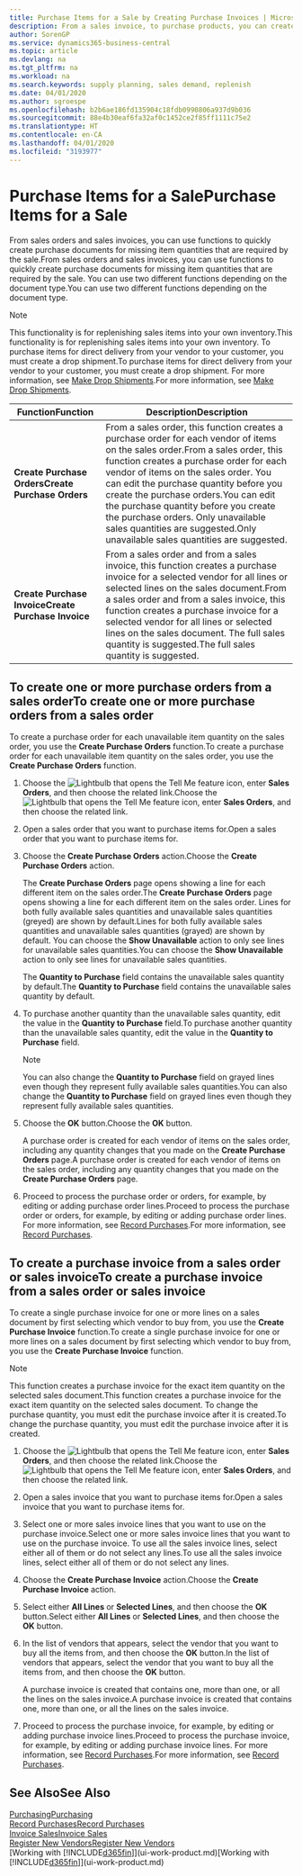 ```yaml
---
title: Purchase Items for a Sale by Creating Purchase Invoices | Microsoft Docs
description: From a sales invoice, to purchase products, you can create a purchase invoice for a vendor or supplier.
author: SorenGP
ms.service: dynamics365-business-central
ms.topic: article
ms.devlang: na
ms.tgt_pltfrm: na
ms.workload: na
ms.search.keywords: supply planning, sales demand, replenish
ms.date: 04/01/2020
ms.author: sgroespe
ms.openlocfilehash: b2b6ae186fd135904c18fdb0990806a937d9b036
ms.sourcegitcommit: 88e4b30eaf6fa32af0c1452ce2f85ff1111c75e2
ms.translationtype: HT
ms.contentlocale: en-CA
ms.lasthandoff: 04/01/2020
ms.locfileid: "3193977"
---
```

# <a name="purchase-items-for-a-sale"></a><span data-ttu-id="f891b-103">Purchase Items for a Sale</span><span class="sxs-lookup"><span data-stu-id="f891b-103">Purchase Items for a Sale</span></span>
<span data-ttu-id="f891b-104">From sales orders and sales invoices, you can use functions to quickly create purchase documents for missing item quantities that are required by the sale.</span><span class="sxs-lookup"><span data-stu-id="f891b-104">From sales orders and sales invoices, you can use functions to quickly create purchase documents for missing item quantities that are required by the sale.</span></span> <span data-ttu-id="f891b-105">You can use two different functions depending on the document type.</span><span class="sxs-lookup"><span data-stu-id="f891b-105">You can use two different functions depending on the document type.</span></span>

> [!Note]
> <span data-ttu-id="f891b-106">This functionality is for replenishing sales items into your own inventory.</span><span class="sxs-lookup"><span data-stu-id="f891b-106">This functionality is for replenishing sales items into your own inventory.</span></span> <span data-ttu-id="f891b-107">To purchase items for direct delivery from your vendor to your customer, you must create a drop shipment.</span><span class="sxs-lookup"><span data-stu-id="f891b-107">To purchase items for direct delivery from your vendor to your customer, you must create a drop shipment.</span></span> <span data-ttu-id="f891b-108">For more information, see [Make Drop Shipments](sales-how-drop-shipment.md).</span><span class="sxs-lookup"><span data-stu-id="f891b-108">For more information, see [Make Drop Shipments](sales-how-drop-shipment.md).</span></span>   

|<span data-ttu-id="f891b-109">Function</span><span class="sxs-lookup"><span data-stu-id="f891b-109">Function</span></span>|<span data-ttu-id="f891b-110">Description</span><span class="sxs-lookup"><span data-stu-id="f891b-110">Description</span></span>|
|--------|-----------|
|<span data-ttu-id="f891b-111">**Create Purchase Orders**</span><span class="sxs-lookup"><span data-stu-id="f891b-111">**Create Purchase Orders**</span></span>|<span data-ttu-id="f891b-112">From a sales order, this function creates a purchase order for each vendor of items on the sales order.</span><span class="sxs-lookup"><span data-stu-id="f891b-112">From a sales order, this function creates a purchase order for each vendor of items on the sales order.</span></span> <span data-ttu-id="f891b-113">You can edit the purchase quantity before you create the purchase orders.</span><span class="sxs-lookup"><span data-stu-id="f891b-113">You can edit the purchase quantity before you create the purchase orders.</span></span> <span data-ttu-id="f891b-114">Only unavailable sales quantities are suggested.</span><span class="sxs-lookup"><span data-stu-id="f891b-114">Only unavailable sales quantities are suggested.</span></span>
|<span data-ttu-id="f891b-115">**Create Purchase Invoice**</span><span class="sxs-lookup"><span data-stu-id="f891b-115">**Create Purchase Invoice**</span></span>|<span data-ttu-id="f891b-116">From a sales order and from a sales invoice, this function creates a purchase invoice for a selected vendor for all lines or selected lines on the sales document.</span><span class="sxs-lookup"><span data-stu-id="f891b-116">From a sales order and from a sales invoice, this function creates a purchase invoice for a selected vendor for all lines or selected lines on the sales document.</span></span> <span data-ttu-id="f891b-117">The full sales quantity is suggested.</span><span class="sxs-lookup"><span data-stu-id="f891b-117">The full sales quantity is suggested.</span></span>|

## <a name="to-create-one-or-more-purchase-orders-from-a-sales-order"></a><span data-ttu-id="f891b-118">To create one or more purchase orders from a sales order</span><span class="sxs-lookup"><span data-stu-id="f891b-118">To create one or more purchase orders from a sales order</span></span>
<span data-ttu-id="f891b-119">To create a purchase order for each unavailable item quantity on the sales order, you use the **Create Purchase Orders** function.</span><span class="sxs-lookup"><span data-stu-id="f891b-119">To create a purchase order for each unavailable item quantity on the sales order, you use the **Create Purchase Orders** function.</span></span>

1. <span data-ttu-id="f891b-120">Choose the ![Lightbulb that opens the Tell Me feature](media/ui-search/search_small.png "Tell me what you want to do") icon, enter **Sales Orders**, and then choose the related link.</span><span class="sxs-lookup"><span data-stu-id="f891b-120">Choose the ![Lightbulb that opens the Tell Me feature](media/ui-search/search_small.png "Tell me what you want to do") icon, enter **Sales Orders**, and then choose the related link.</span></span>
2. <span data-ttu-id="f891b-121">Open a sales order that you want to purchase items for.</span><span class="sxs-lookup"><span data-stu-id="f891b-121">Open a sales order that you want to purchase items for.</span></span>
3. <span data-ttu-id="f891b-122">Choose the **Create Purchase Orders** action.</span><span class="sxs-lookup"><span data-stu-id="f891b-122">Choose the **Create Purchase Orders** action.</span></span>

    <span data-ttu-id="f891b-123">The **Create Purchase Orders** page opens showing a line for each different item on the sales order.</span><span class="sxs-lookup"><span data-stu-id="f891b-123">The **Create Purchase Orders** page opens showing a line for each different item on the sales order.</span></span> <span data-ttu-id="f891b-124">Lines for both fully available sales quantities and unavailable sales quantities (greyed) are shown by default.</span><span class="sxs-lookup"><span data-stu-id="f891b-124">Lines for both fully available sales quantities and unavailable sales quantities (grayed) are shown by default.</span></span> <span data-ttu-id="f891b-125">You can choose the **Show Unavailable** action to only see lines for unavailable sales quantities.</span><span class="sxs-lookup"><span data-stu-id="f891b-125">You can choose the **Show Unavailable** action to only see lines for unavailable sales quantities.</span></span>

    <span data-ttu-id="f891b-126">The **Quantity to Purchase** field contains the unavailable sales quantity by default.</span><span class="sxs-lookup"><span data-stu-id="f891b-126">The **Quantity to Purchase** field contains the unavailable sales quantity by default.</span></span>
4. <span data-ttu-id="f891b-127">To purchase another quantity than the unavailable sales quantity, edit the value in the **Quantity to Purchase** field.</span><span class="sxs-lookup"><span data-stu-id="f891b-127">To purchase another quantity than the unavailable sales quantity, edit the value in the **Quantity to Purchase** field.</span></span>

    > [!NOTE]  
    >   <span data-ttu-id="f891b-128">You can also change the **Quantity to Purchase** field on grayed lines even though they represent fully available sales quantities.</span><span class="sxs-lookup"><span data-stu-id="f891b-128">You can also change the **Quantity to Purchase** field on grayed lines even though they represent fully available sales quantities.</span></span>
5. <span data-ttu-id="f891b-129">Choose the **OK** button.</span><span class="sxs-lookup"><span data-stu-id="f891b-129">Choose the **OK** button.</span></span>

    <span data-ttu-id="f891b-130">A purchase order is created for each vendor of items on the sales order, including any quantity changes that you made on the **Create Purchase Orders** page.</span><span class="sxs-lookup"><span data-stu-id="f891b-130">A purchase order is created for each vendor of items on the sales order, including any quantity changes that you made on the **Create Purchase Orders** page.</span></span>
7. <span data-ttu-id="f891b-131">Proceed to process the purchase order or orders, for example, by editing or adding purchase order lines.</span><span class="sxs-lookup"><span data-stu-id="f891b-131">Proceed to process the purchase order or orders, for example, by editing or adding purchase order lines.</span></span> <span data-ttu-id="f891b-132">For more information, see [Record Purchases](purchasing-how-record-purchases.md).</span><span class="sxs-lookup"><span data-stu-id="f891b-132">For more information, see [Record Purchases](purchasing-how-record-purchases.md).</span></span>


## <a name="to-create-a-purchase-invoice-from-a-sales-order-or-sales-invoice"></a><span data-ttu-id="f891b-133">To create a purchase invoice from a sales order or sales invoice</span><span class="sxs-lookup"><span data-stu-id="f891b-133">To create a purchase invoice from a sales order or sales invoice</span></span>
<span data-ttu-id="f891b-134">To create a single purchase invoice for one or more lines on a sales document by first selecting which vendor to buy from, you use the **Create Purchase Invoice** function.</span><span class="sxs-lookup"><span data-stu-id="f891b-134">To create a single purchase invoice for one or more lines on a sales document by first selecting which vendor to buy from, you use the **Create Purchase Invoice** function.</span></span>

> [!NOTE]  
>   <span data-ttu-id="f891b-135">This function creates a purchase invoice for the exact item quantity on the selected sales document.</span><span class="sxs-lookup"><span data-stu-id="f891b-135">This function creates a purchase invoice for the exact item quantity on the selected sales document.</span></span> <span data-ttu-id="f891b-136">To change the purchase quantity, you must edit the purchase invoice after it is created.</span><span class="sxs-lookup"><span data-stu-id="f891b-136">To change the purchase quantity, you must edit the purchase invoice after it is created.</span></span>  

1. <span data-ttu-id="f891b-137">Choose the ![Lightbulb that opens the Tell Me feature](media/ui-search/search_small.png "Tell me what you want to do") icon, enter **Sales Orders**, and then choose the related link.</span><span class="sxs-lookup"><span data-stu-id="f891b-137">Choose the ![Lightbulb that opens the Tell Me feature](media/ui-search/search_small.png "Tell me what you want to do") icon, enter **Sales Orders**, and then choose the related link.</span></span>
2. <span data-ttu-id="f891b-138">Open a sales invoice that you want to purchase items for.</span><span class="sxs-lookup"><span data-stu-id="f891b-138">Open a sales invoice that you want to purchase items for.</span></span>
3. <span data-ttu-id="f891b-139">Select one or more sales invoice lines that you want to use on the purchase invoice.</span><span class="sxs-lookup"><span data-stu-id="f891b-139">Select one or more sales invoice lines that you want to use on the purchase invoice.</span></span> <span data-ttu-id="f891b-140">To use all the sales invoice lines, select either all of them or do not select any lines.</span><span class="sxs-lookup"><span data-stu-id="f891b-140">To use all the sales invoice lines, select either all of them or do not select any lines.</span></span>
4. <span data-ttu-id="f891b-141">Choose the **Create Purchase Invoice** action.</span><span class="sxs-lookup"><span data-stu-id="f891b-141">Choose the **Create Purchase Invoice** action.</span></span>
5. <span data-ttu-id="f891b-142">Select either **All Lines** or **Selected Lines**, and then choose the **OK** button.</span><span class="sxs-lookup"><span data-stu-id="f891b-142">Select either **All Lines** or **Selected Lines**, and then choose the **OK** button.</span></span>  
6. <span data-ttu-id="f891b-143">In the list of vendors that appears, select the vendor that you want to buy all the items from, and then choose the **OK** button.</span><span class="sxs-lookup"><span data-stu-id="f891b-143">In the list of vendors that appears, select the vendor that you want to buy all the items from, and then choose the **OK** button.</span></span>

    <span data-ttu-id="f891b-144">A purchase invoice is created that contains one, more than one, or all the lines on the sales invoice.</span><span class="sxs-lookup"><span data-stu-id="f891b-144">A purchase invoice is created that contains one, more than one, or all the lines on the sales invoice.</span></span>
7. <span data-ttu-id="f891b-145">Proceed to process the purchase invoice, for example, by editing or adding purchase invoice lines.</span><span class="sxs-lookup"><span data-stu-id="f891b-145">Proceed to process the purchase invoice, for example, by editing or adding purchase invoice lines.</span></span> <span data-ttu-id="f891b-146">For more information, see [Record Purchases](purchasing-how-record-purchases.md).</span><span class="sxs-lookup"><span data-stu-id="f891b-146">For more information, see [Record Purchases](purchasing-how-record-purchases.md).</span></span>

## <a name="see-also"></a><span data-ttu-id="f891b-147">See Also</span><span class="sxs-lookup"><span data-stu-id="f891b-147">See Also</span></span>
[<span data-ttu-id="f891b-148">Purchasing</span><span class="sxs-lookup"><span data-stu-id="f891b-148">Purchasing</span></span>](purchasing-manage-purchasing.md)  
[<span data-ttu-id="f891b-149">Record Purchases</span><span class="sxs-lookup"><span data-stu-id="f891b-149">Record Purchases</span></span>](purchasing-how-record-purchases.md)  
[<span data-ttu-id="f891b-150">Invoice Sales</span><span class="sxs-lookup"><span data-stu-id="f891b-150">Invoice Sales</span></span>](sales-how-invoice-sales.md)  
[<span data-ttu-id="f891b-151">Register New Vendors</span><span class="sxs-lookup"><span data-stu-id="f891b-151">Register New Vendors</span></span>](purchasing-how-register-new-vendors.md)  
<span data-ttu-id="f891b-152">[Working with [!INCLUDE[d365fin](includes/d365fin_md.md)]](ui-work-product.md)</span><span class="sxs-lookup"><span data-stu-id="f891b-152">[Working with [!INCLUDE[d365fin](includes/d365fin_md.md)]](ui-work-product.md)</span></span>

